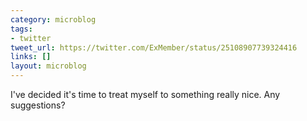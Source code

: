 ```yaml
---
category: microblog
tags:
- twitter
tweet_url: https://twitter.com/ExMember/status/25108907739324416
links: []
layout: microblog
---
```

I've decided it's time to treat myself to something really nice. Any suggestions?
